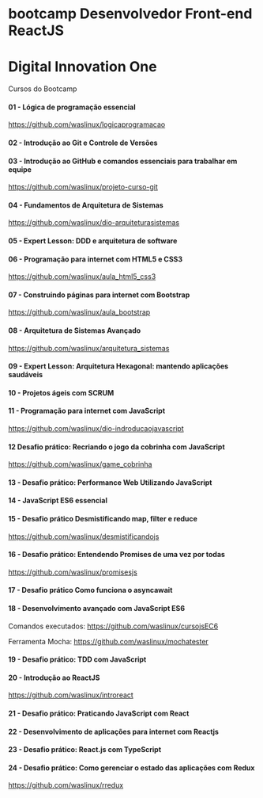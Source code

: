 ﻿# bootcamp Desenvolvedor Front-end ReactJS
# Digital Innovation One

Cursos do Bootcamp

#### 01 - Lógica de programação essencial

https://github.com/waslinux/logicaprogramacao

#### 02 - Introdução ao Git e Controle de Versões

#### 03 - Introdução ao GitHub e comandos essenciais para trabalhar em equipe

https://github.com/waslinux/projeto-curso-git

#### 04 - Fundamentos de Arquitetura de Sistemas

https://github.com/waslinux/dio-arquiteturasistemas 

#### 05 - Expert Lesson: DDD e arquitetura de software 

#### 06 - Programação para internet com HTML5 e CSS3

https://github.com/waslinux/aula_html5_css3

#### 07 - Construindo páginas para internet com Bootstrap

https://github.com/waslinux/aula_bootstrap

#### 08 - Arquitetura de Sistemas Avançado

https://github.com/waslinux/arquitetura_sistemas

#### 09 - Expert Lesson: Arquitetura Hexagonal: mantendo aplicações saudáveis

#### 10 - Projetos ágeis com SCRUM

#### 11 - Programação para internet com JavaScript 

https://github.com/waslinux/dio-indroducaojavascript    

#### 12 Desafio prático: Recriando o jogo da cobrinha com JavaScript

https://github.com/waslinux/game_cobrinha

#### 13 - Desafio prático: Performance Web Utilizando JavaScript

#### 14 - JavaScript ES6 essencial

#### 15 - Desafio prático Desmistificando map, filter e reduce

https://github.com/waslinux/desmistificandojs

#### 16 - Desafio prático: Entendendo Promises de uma vez por todas

https://github.com/waslinux/promisesjs

#### 17 - Desafio prático Como funciona o asyncawait

#### 18 - Desenvolvimento avançado com JavaScript ES6

Comandos executados: https://github.com/waslinux/cursojsEC6

Ferramenta Mocha: https://github.com/waslinux/mochatester

#### 19 - Desafio prático: TDD com JavaScript

#### 20 - Introdução ao ReactJS

https://github.com/waslinux/introreact

#### 21 - Desafio prático: Praticando JavaScript com React

#### 22 - Desenvolvimento de aplicações para internet com Reactjs

#### 23 - Desafio prático: React.js com TypeScript

#### 24 - Desafio prático: Como gerenciar o estado das aplicações com Redux

https://github.com/waslinux/rredux 





